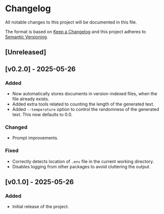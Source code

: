 # Changelog

All notable changes to this project will be documented in this file.

The format is based on [Keep a Changelog](http://keepachangelog.com/en/1.0.0/)
and this project adheres to [Semantic Versioning](http://semver.org/spec/v2.0.0.html).


## [Unreleased]



## [v0.2.0] - 2025-05-26
### Added
- Now automatically stores documents in version-indexed files, when the file already
  exists.
- Added extra tools related to counting the length of the generated text.
- Added `--temperature` option to control the randomness of the generated text. This now
  defaults to 0.0.

### Changed
- Prompt improvements.

### Fixed
- Correctly detects location of `.env` file in the current working directory.
- Disables logging from other packages to avoid cluttering the output.


## [v0.1.0] - 2025-05-26
### Added
- Initial release of the project.
